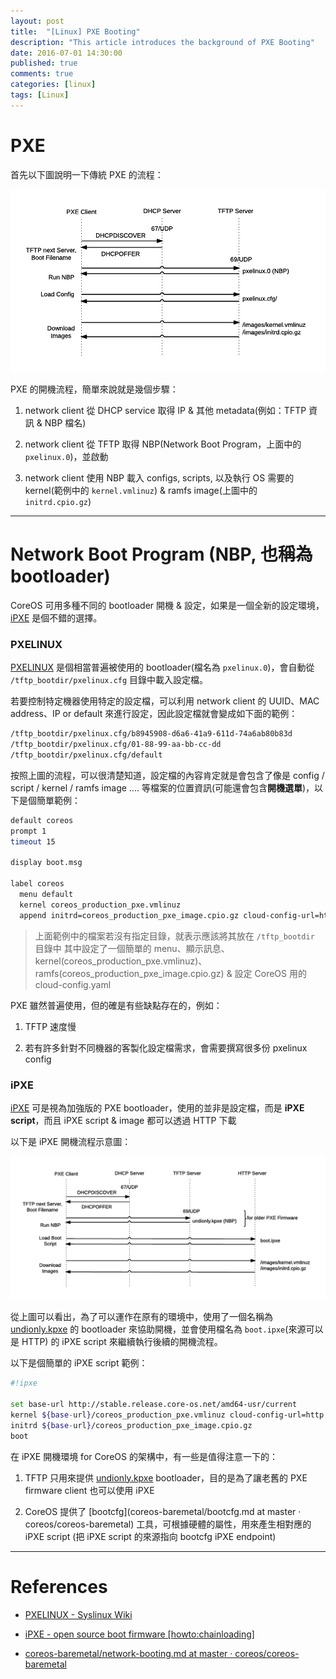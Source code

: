 ```yaml
---
layout: post
title:  "[Linux] PXE Booting"
description: "This article introduces the background of PXE Booting"
date: 2016-07-01 14:30:00
published: true
comments: true
categories: [linux]
tags: [Linux]
---
```


PXE
===

首先以下圖說明一下傳統 PXE 的流程：

![PXE](https://github.com/coreos/coreos-baremetal/raw/master/Documentation/img/pxelinux.png)

PXE 的開機流程，簡單來說就是幾個步驟：

1. network client 從 DHCP service 取得 IP & 其他 metadata(例如：TFTP 資訊 & NBP 檔名)

2. network client 從 TFTP 取得 NBP(Network Boot Program，上面中的 `pxelinux.0`)，並啟動

3. network client 使用 NBP 載入 configs, scripts, 以及執行 OS 需要的 kernel(範例中的 `kernel.vmlinuz`) & ramfs image(上圖中的 `initrd.cpio.gz`)

------------------------------------------------------------------------------

Network Boot Program (NBP, 也稱為 bootloader)
============================================

CoreOS 可用多種不同的 bootloader 開機 & 設定，如果是一個全新的設定環境，[iPXE](http://ipxe.org/) 是個不錯的選擇。

### PXELINUX

[PXELINUX](http://www.syslinux.org/wiki/index.php?title=PXELINUX) 是個相當普遍被使用的 bootloader(檔名為 `pxelinux.0`)，會自動從 `/tftp_bootdir/pxelinux.cfg` 目錄中載入設定檔。

若要控制特定機器使用特定的設定檔，可以利用 network client 的 UUID、MAC address、IP or default 來進行設定，因此設定檔就會變成如下面的範例：

```bash
/tftp_bootdir/pxelinux.cfg/b8945908-d6a6-41a9-611d-74a6ab80b83d
/tftp_bootdir/pxelinux.cfg/01-88-99-aa-bb-cc-dd
/tftp_bootdir/pxelinux.cfg/default
```

按照上圖的流程，可以很清楚知道，設定檔的內容肯定就是會包含了像是 config / script / kernel / ramfs image .... 等檔案的位置資訊(可能還會包含**開機選單**)，以下是個簡單範例：

```bash
default coreos
prompt 1
timeout 15

display boot.msg

label coreos
  menu default
  kernel coreos_production_pxe.vmlinuz
  append initrd=coreos_production_pxe_image.cpio.gz cloud-config-url=http://example.com/pxe-cloud-config.yml
```

> 上面範例中的檔案若沒有指定目錄，就表示應該將其放在 `/tftp_bootdir` 目錄中
> 其中設定了一個簡單的 menu、顯示訊息、kernel(coreos_production_pxe.vmlinuz)、ramfs(coreos_production_pxe_image.cpio.gz) & 設定 CoreOS 用的 cloud-config.yaml

PXE 雖然普遍使用，但的確是有些缺點存在的，例如：

1. TFTP 速度慢

2. 若有許多針對不同機器的客製化設定檔需求，會需要撰寫很多份 pxelinux config


### iPXE

[iPXE](http://ipxe.org/) 可是視為加強版的 PXE bootloader，使用的並非是設定檔，而是 **iPXE script**，而且 iPXE script & image 都可以透過 HTTP 下載

以下是 iPXE 開機流程示意圖：

![iPXE](https://github.com/coreos/coreos-baremetal/raw/master/Documentation/img/ipxe.png)

從上圖可以看出，為了可以運作在原有的環境中，使用了一個名稱為 [undionly.kpxe](http://boot.ipxe.org/undionly.kpxe) 的 bootloader 來協助開機，並會使用檔名為 `boot.ipxe`(來源可以是 HTTP) 的 iPXE script 來繼續執行後續的開機流程。

以下是個簡單的 iPXE script 範例：

```bash
#!ipxe

set base-url http://stable.release.core-os.net/amd64-usr/current
kernel ${base-url}/coreos_production_pxe.vmlinuz cloud-config-url=http://provisioner.example.net/cloud-config.yml
initrd ${base-url}/coreos_production_pxe_image.cpio.gz
boot
```

在 iPXE 開機環境 for CoreOS 的架構中，有一些是值得注意一下的：

1. TFTP 只用來提供 [undionly.kpxe](http://boot.ipxe.org/undionly.kpxe) bootloader，目的是為了讓老舊的 PXE firmware client 也可以使用 iPXE

2. CoreOS 提供了 [bootcfg](coreos-baremetal/bootcfg.md at master · coreos/coreos-baremetal) 工具，可根據硬體的屬性，用來產生相對應的 iPXE script (把 iPXE script 的來源指向 bootcfg iPXE endpoint)

------------------------------------------------------------------------------

References
==========

- [PXELINUX - Syslinux Wiki](http://www.syslinux.org/wiki/index.php?title=PXELINUX)

- [iPXE - open source boot firmware [howto:chainloading]](http://ipxe.org/howto/chainloading)

- [coreos-baremetal/network-booting.md at master · coreos/coreos-baremetal](https://github.com/coreos/coreos-baremetal/blob/master/Documentation/network-booting.md)
